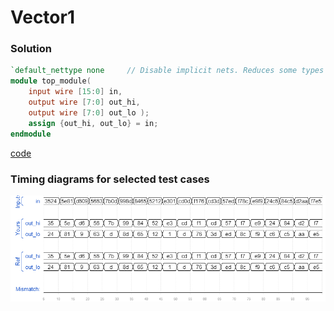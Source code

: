 # Vector1
### Solution
```Verilog
`default_nettype none     // Disable implicit nets. Reduces some types of bugs.
module top_module( 
    input wire [15:0] in,
    output wire [7:0] out_hi,
    output wire [7:0] out_lo );
    assign {out_hi, out_lo} = in;
endmodule
```
[code](./12.v)

### Timing diagrams for selected test cases
![result](./result.png)
